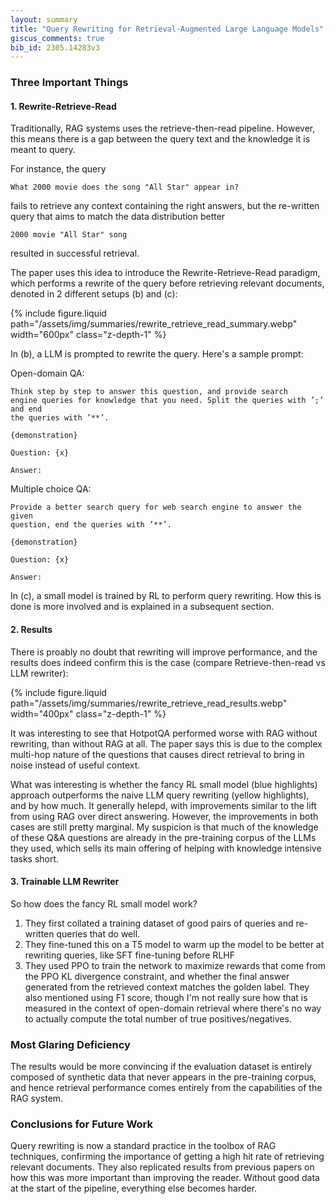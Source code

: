 ```yaml
---
layout: summary
title: "Query Rewriting for Retrieval-Augmented Large Language Models"
giscus_comments: true
bib_id: 2305.14283v3
---
```


### Three Important Things

#### 1. Rewrite-Retrieve-Read

Traditionally, RAG systems uses the retrieve-then-read pipeline.
However, this means there is a gap between the query text and the knowledge it
is meant to query.

For instance, the query

```
What 2000 movie does the song "All Star" appear in?
```

fails to retrieve any context containing the right answers, but the re-written query
that aims to match the data distribution better

```
2000 movie "All Star" song
```

resulted in successful retrieval.

The paper uses this idea to introduce the Rewrite-Retrieve-Read
paradigm, which performs a rewrite of the query before
retrieving relevant documents, denoted in 2 different setups (b) and (c):

{% include figure.liquid
    path="/assets/img/summaries/rewrite_retrieve_read_summary.webp"
    width="600px"
    class="z-depth-1"
%}

In (b), a LLM is prompted to rewrite the query. Here's a sample prompt:

Open-domain QA:

```
Think step by step to answer this question, and provide search
engine queries for knowledge that you need. Split the queries with ’;’ and end
the queries with ’**’.

{demonstration}

Question: {x}

Answer:
```

Multiple choice QA:

```
Provide a better search query for web search engine to answer the given
question, end the queries with ’**’.

{demonstration}

Question: {x}

Answer:
```

In (c), a small model is trained by RL to perform query rewriting. How this is done
is more involved and is explained in a subsequent section.

#### 2. Results

There is proably no doubt that rewriting will improve performance,
and the results does indeed confirm this is the case (compare Retrieve-then-read vs LLM rewriter):

{% include figure.liquid
    path="/assets/img/summaries/rewrite_retrieve_read_results.webp"
    width="400px"
    class="z-depth-1"
%}

It was interesting to see that HotpotQA performed worse with RAG without
rewriting, than without RAG at all. The paper says this is due to the complex
multi-hop nature of the questions that causes direct retrieval to bring in
noise instead of useful context.

What was interesting is whether the fancy RL small model (blue highlights)
approach outperforms the naive LLM query rewriting (yellow highlights), and by
how much. It generally helepd, with improvements similar to the lift from using RAG over
direct answering. However, the improvements in both cases are still pretty marginal.
My suspicion is that much of the knowledge of these Q&A questions are already in
the pre-training corpus of the LLMs they used, which sells its main offering of
helping with knowledge intensive tasks short.

#### 3. Trainable LLM Rewriter

So how does the fancy RL small model work?

1. They first collated a training dataset of good pairs of queries and
   re-written queries that do well.
2. They fine-tuned this on a T5 model to warm up the model to be better at rewriting queries,
   like SFT fine-tuning before RLHF
3. They used PPO to train the network to maximize rewards that come from the PPO KL
   divergence constraint, and whether the final answer generated from the retrieved context
   matches the golden label. They also mentioned using F1 score, though I'm not
   really sure how that is measured in the context of open-domain retrieval
   where there's no way to actually compute the total number of true positives/negatives.

### Most Glaring Deficiency

The results would be more convincing if the evaluation dataset is entirely composed
of synthetic data that never appears in the pre-training corpus, and hence
retrieval performance comes entirely from the capabilities of the RAG system.

### Conclusions for Future Work

Query rewriting is now a standard practice in the toolbox of RAG techniques,
confirming the importance of getting a high hit rate of retrieving relevant documents.
They also replicated results from previous papers on how this was more important than
improving the reader. Without good data at the start of the pipeline, everything
else becomes harder.
